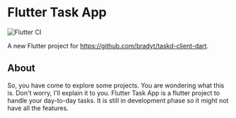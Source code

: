 # Flutter Task App

![Flutter CI](https://github.com/sauravk7077/flutter_task_app/workflows/Flutter%20CI/badge.svg)

A new Flutter project for https://github.com/bradyt/taskd-client-dart.

## About
So, you have come to explore some projects. You are wondering what this is. Don't worry, I'll explain it to you. Flutter Task App is a flutter project to handle your day-to-day tasks. It is still in development phase so it might not have all the features. 
